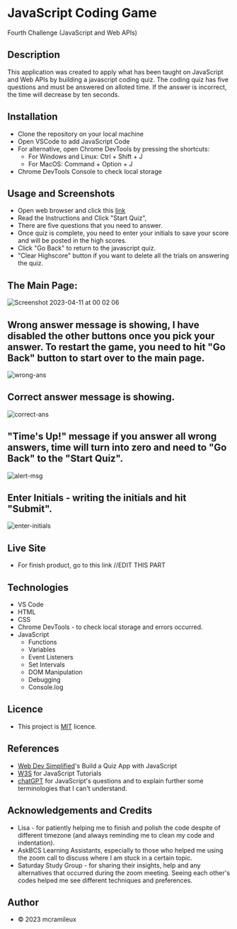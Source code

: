 # JavaScript Coding Game
Fourth Challenge (JavaScript and Web APIs)

## Description
This application was created to apply what has been taught on JavaScript and Web APIs by building a javascript coding quiz. The coding quiz has five questions and must be answered on alloted time. If the answer is incorrect, the time will decrease by ten seconds.

## Installation
- Clone the repository on your local machine
- Open VSCode to add JavaScript Code
- For alternative, open Chrome DevTools by pressing the shortcuts:
    - For Windows and Linux: Ctrl + Shift + J
    - For MacOS: Command + Option + J
- Chrome DevTools Console to check local storage

## Usage and Screenshots
- Open web browser and click this [link](https://mcramileux.github.io/javascript-coding-game)
- Read the Instructions and  Click "Start Quiz",
- There are five questions that you need to answer.
- Once quiz is complete, you need to enter your initials to save your score and will be posted in the high scores. 
- Click "Go Back" to return to the javascript quiz.
- "Clear Highscore" button if you want to delete all the trials on answering the quiz.

## The Main Page:
![Screenshot 2023-04-11 at 00 02 06](https://user-images.githubusercontent.com/122607160/230916853-9db4ac4d-ac51-4684-bf68-49745b183199.png)

## Wrong answer message is showing, I have disabled the other buttons once you pick your answer. To restart the game, you need to hit "Go Back" button to start over to the main page.
![wrong-ans](https://user-images.githubusercontent.com/122607160/231532470-e8d8ce57-27b6-4f1c-8356-1e3b612224bb.png)

## Correct answer message is showing.
![correct-ans](https://user-images.githubusercontent.com/122607160/231532461-96dd198e-f453-428f-a7ed-f8e6c74ead1f.png)

## "Time's Up!" message if you answer all wrong answers, time will turn into zero and need to "Go Back" to the "Start Quiz".
![alert-msg](https://user-images.githubusercontent.com/122607160/231532449-6747fef2-86a8-4bb7-80b4-70f7e9be16bd.png)

## Enter Initials - writing the initials and hit "Submit".
![enter-initials](https://user-images.githubusercontent.com/122607160/231532464-2fbde132-ec16-428f-b875-47a981195053.png)


## Live Site
- For finish product, go to this link //EDIT THIS PART
  
## Technologies
 - VS Code
 - HTML
 - CSS
 - Chrome DevTools - to check local storage and errors occurred.
 - JavaScript
    - Functions
    - Variables
    - Event Listeners
    - Set Intervals
    - DOM Manipulation
    - Debugging
    - Console.log
 
## Licence
- This project is [MIT](https://choosealicense.com/licenses/mit/) licence.
  
## References
- [Web Dev Simplified](https://www.youtube.com/watch?v=riDzcEQbX6k&t=10s)'s Build a Quiz App with JavaScript
- [W3S](https://www.w3schools.com/js/) for JavaScript Tutorials
- [chatGPT](https://chat.openai.com) for JavaScript's questions and to explain further some terminologies that I can't understand.

## Acknowledgements and Credits
- Lisa - for patiently helping me to finish and polish the code despite of different timezone (and always reminding me to clean my code and indentation).
- AskBCS Learning Assistants, especially to those who helped me using the zoom call to discuss where I am stuck in a certain topic.
- Saturday Study Group - for sharing their insights, help and any alternatives that occurred during the zoom meeting. Seeing each other's codes helped me see different techniques and preferences.
  
## Author
- © 2023 mcramileux
